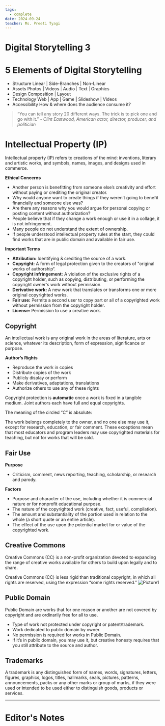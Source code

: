 ```yaml
---
tags:
  - complete
date: 2024-09-24
teacher: Ms. Preeti Tyagi
---
```

# Digital Storytelling 3
# 5 Elements of Digital Storytelling
- Structure
	Linear | Side-Branches | Non-Linear
- Assets
	Photos | Videos | Audio | Text | Graphics
- Design
	Composition | Layout
- Technology
	Web | App | Game | Slideshow | Videos
- Accessibility
	How & where does the audience consume it?

> “You can tell any story 20 different ways. The trick is to pick one and go with it.”
> *- Clint Eastwood, American actor, director, producer, and politician*
# Intellectual Property (IP)
Intellectual property (IP) refers to creations of the mind: inventions, literary and artistic works, and symbols, names, images, and designs used in commerce.

**Ethical Concerns**
- Another person is benefitting from someone else’s creativity and effort without paying or crediting the original creator.
- Why would anyone want to create things if they weren’t going to benefit financially and someone else was?
- Are there any reasons why you would argue for personal copying or posting content without authorization?
- People believe that if they change a work enough or use it in a collage, it is not infringement.
- Many people do not understand  the extent of ownership.
- If people understood intellectual property rules at the start, they could find works that are in public domain and available in fair use.

**Important Terms**
- **Attribution:** Identifying & crediting the source of a work.
- **Copyright:** A form of legal protection given to the creators of "original works of authorship“.
- **Copyright infringement:** A violation of the exclusive rights of a copyright holder, such as copying, distributing, or performing the copyright owner's work without permission.
- **Derivative work:** A new work that translates or transforms one or more original copyrighted works.
- **Fair use:** Permits a second user to copy part or all of a copyrighted work without permission from the copyright holder.
- **License:** Permission to use a creative work.
## Copyright
An intellectual work is any original work in the areas of literature, arts or science, whatever its description, form of expression, significance or purpose.

**Author’s Rights**
- Reproduce the work in copies
- Distribute copies of the work
- Publicly display or perform
- Make derivatives, adaptations, translations
- Authorize others to use any of these rights

Copyright protection is **automatic** once a work is fixed in a tangible medium. Joint authors each have full and equal copyrights.

The meaning of the circled “C” is absolute: 

The work belongs completely to the owner, and no one else may use it, except for research, education, or fair comment. These exceptions mean that most educators and program leaders may use copyrighted materials for teaching, but not for works that will be sold.
## Fair Use
**Purpose**
- Criticism, comment, news reporting, teaching, scholarship, or research and parody.

**Factors**
- Purpose and character of the use, including whether it is commercial nature or for nonprofit educational purpose.
- The nature of the copyrighted work (creative, fact, useful, compilation).
- The amount and substantiality of the portion used in relation to the whole (a short quote or an entire article).
- The effect of the use upon the potential market for or value of the copyrighted work.
## Creative Commons
Creative Commons (CC) is a non-profit organization devoted to expanding the range of creative works available for others to build upon legally and to share.

Creative Commons (CC) is less rigid than traditional copyright, in which all rights are reserved, using the expression “some rights reserved.”
![Picture1](../../../../Media/Picture1.png)
## Public Domain
Public Domain are works that for one reason or another are not covered by copyright and are ordinarily free for all to use.
- Type of work not protected under copyright or patent/trademark.
- Work dedicated to public domain by owner.
- No permission is required for works in Public Domain.
- If it’s in public domain, you may use it, but creative honesty requires that you still attribute to the source and author.
## Trademarks
A trademark is any distinguished form of names, words, signatures, letters, figures, graphics, logos, titles, hallmarks, seals, pictures, patterns, announcements, packs or any other marks or group of marks, if they were used or intended to be used either to distinguish goods, products or services.

----------------------------------------------------------------
# Editor's Notes